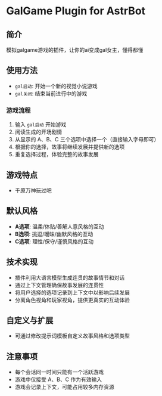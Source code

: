  # GalGame Plugin for AstrBot

## 简介

模拟galgame游戏的插件，让你的ai变成gal女主，懂得都懂

## 使用方法

- `gal启动`: 开始一个新的视觉小说游戏
- `gal关闭`: 结束当前进行中的游戏

### 游戏流程

1. 输入 `gal启动` 开始游戏
2. 阅读生成的开场剧情
3. 从显示的 A、B、C 三个选项中选择一个（直接输入字母即可）
4. 根据你的选择，故事将继续发展并提供新的选项
5. 重复选择过程，体验完整的故事发展

## 游戏特点
- 千原万神玩过吧

## 默认风格
- **A选项**: 温柔/体贴/善解人意风格的互动
- **B选项**: 挑逗/暧昧/幽默风格的互动
- **C选项**: 理性/保守/谨慎风格的互动

## 技术实现

- 插件利用大语言模型生成连贯的故事情节和对话
- 通过上下文管理确保故事发展的连贯性
- 将用户选择的选项记录到上下文中以影响后续发展
- 分离角色视角和玩家视角，提供更真实的互动体验

## 自定义与扩展
- 可通过修改提示词模板自定义故事风格和选项类型
## 注意事项
- 每个会话同一时间只能有一个活跃游戏
- 游戏中仅接受 A、B、C 作为有效输入
- 游戏会记录上下文，可能占用较多内存资源



